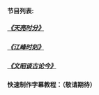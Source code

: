 
####  节目列表:
##### [《天亮时分》](indexes/tianliang.md)
##### [《江峰时刻》](indexes/jiangfeng.md)
##### [《文昭谈古论今》](indexes/wenzhao.md)

#### 快速制作字幕教程：（敬请期待）
